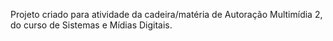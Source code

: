 Projeto criado para atividade da cadeira/matéria de Autoração Multimídia 2, do curso de Sistemas e Mídias Digitais.
